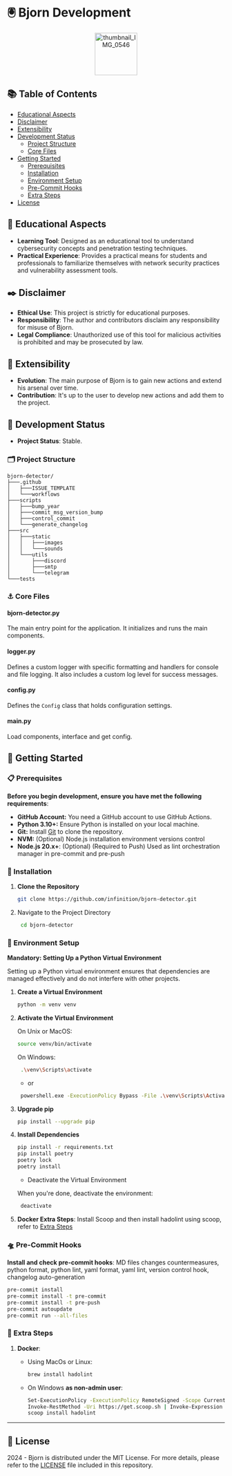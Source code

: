 # 🖲️ Bjorn Development

<p align="center">
  <img src="https://github.com/user-attachments/assets/c5eb4cc1-0c3d-497d-9422-1614651a84ab" alt="thumbnail_IMG_0546" width="98">
</p>

## 📚 Table of Contents

- [Educational Aspects](#-educational-aspects)
- [Disclaimer](#-disclaimer)
- [Extensibility](#-extensibility)
- [Development Status](#-development-status)
  - [Project Structure](#-project-structure)
  - [Core Files](#-core-files)
- [Getting Started](#-getting-started)
  - [Prerequisites](#-prerequisites)
  - [Installation](#-installation)
  - [Environment Setup](#-environment-setup)
  - [Pre-Commit Hooks](#-pre-commit-hooks)
  - [Extra Steps](#-extra-steps)
- [License](#-license)

## 📔 Educational Aspects

- **Learning Tool**: Designed as an educational tool to understand cybersecurity concepts and penetration testing techniques.
- **Practical Experience**: Provides a practical means for students and professionals to familiarize themselves with network security practices and vulnerability assessment tools.

## ✒️ Disclaimer

- **Ethical Use**: This project is strictly for educational purposes.
- **Responsibility**: The author and contributors disclaim any responsibility for misuse of Bjorn.
- **Legal Compliance**: Unauthorized use of this tool for malicious activities is prohibited and may be prosecuted by law.

## 🧩 Extensibility

- **Evolution**: The main purpose of Bjorn is to gain new actions and extend his arsenal over time.
- **Contribution**: It's up to the user to develop new actions and add them to the project.

## 🔦 Development Status

- **Project Status**: Stable.

### 🗂️ Project Structure

```
bjorn-detector/
├───.github
│   ├───ISSUE_TEMPLATE
│   └───workflows
├───scripts
│   ├───bump_year
│   ├───commit_msg_version_bump
│   ├───control_commit
│   └───generate_changelog
├───src
│   ├───static
│   │   ├───images
│   │   └───sounds
│   └───utils
│       ├───discord
│       ├───smtp
│       └───telegram
└───tests
```

### ⚓ Core Files

#### bjorn-detector.py

The main entry point for the application. It initializes and runs the main components.

#### logger.py

Defines a custom logger with specific formatting and handlers for console and file logging. It also includes a custom log level for success messages.

#### config.py

Defines the `Config` class that holds configuration settings.

#### main.py

Load components, interface and get config.

## 🚀 Getting Started

### 📋 Prerequisites

**Before you begin development, ensure you have met the following requirements**:

- **GitHub Account:** You need a GitHub account to use GitHub Actions.
- **Python 3.10+:** Ensure Python is installed on your local machine.
- **Git:** Install [Git](https://git-scm.com/) to clone the repository.
- **NVM:** (Optional) Node.js installation environment versions control
- **Node.js 20.x+**: (Optional) (Required to Push) Used as lint orchestration manager in pre-commit and pre-push

### 🔨 Installation

1. **Clone the Repository**

   ```bash
   git clone https://github.com/infinition/bjorn-detector.git
   ```

2. Navigate to the Project Directory
   ```bash
    cd bjorn-detector
   ```

### 🔧 Environment Setup

**Mandatory: Setting Up a Python Virtual Environment**

Setting up a Python virtual environment ensures that dependencies are managed effectively and do not interfere with other projects.

1. **Create a Virtual Environment**

   ```bash
   python -m venv venv
   ```

2. **Activate the Virtual Environment**

   On Unix or MacOS:

   ```bash
   source venv/bin/activate
   ```

   On Windows:

   ```bash
    .\venv\Scripts\activate
   ```

   - or

   ```bash
    powershell.exe -ExecutionPolicy Bypass -File .\venv\Scripts\Activate.ps1
   ```

3. **Upgrade pip**

   ```bash
   pip install --upgrade pip
   ```

4. **Install Dependencies**

   ```bash
   pip install -r requirements.txt
   pip install poetry
   poetry lock
   poetry install
   ```

   - Deactivate the Virtual Environment

   When you're done, deactivate the environment:

   ```bash
    deactivate
   ```

5. **Docker Extra Steps**: Install Scoop and then install hadolint using scoop, refer to [Extra Steps](#-extra-steps)

### 🛸 Pre-Commit Hooks

**Install and check pre-commit hooks**: MD files changes countermeasures, python format, python lint, yaml format, yaml lint, version control hook, changelog auto-generation

```bash
pre-commit install
pre-commit install -t pre-commit
pre-commit install -t pre-push
pre-commit autoupdate
pre-commit run --all-files
```

### 📌 Extra Steps

1. **Docker**:

   - Using MacOs or Linux:
     ```bash
     brew install hadolint
     ```
   - On Windows **as non-admin user**:
     ```bash
     Set-ExecutionPolicy -ExecutionPolicy RemoteSigned -Scope CurrentUser
     Invoke-RestMethod -Uri https://get.scoop.sh | Invoke-Expression
     scoop install hadolint
     ```

---

## 📜 License

2024 - Bjorn is distributed under the MIT License. For more details, please refer to the [LICENSE](LICENSE) file included in this repository.
